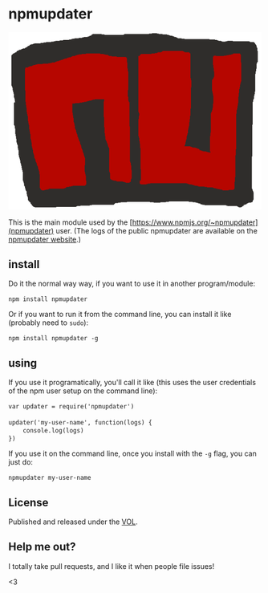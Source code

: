 # npmupdater

![logo thingy](logo.png)

This is the main module used by the [https://www.npmjs.org/~npmupdater](npmupdater) user.
(The logs of the public npmupdater are available on the [npmupdater website](http://npmupdater.com).)

## install

Do it the normal way way, if you want to use it in another program/module:

	npm install npmupdater

Or if you want to run it from the command line, you can install it like (probably need to `sudo`):

	npm install npmupdater -g

## using

If you use it programatically, you'll call it like (this uses the user credentials of the npm user setup on the command line):

	var updater = require('npmupdater')

	updater('my-user-name', function(logs) {
		console.log(logs)
	})

If you use it on the command line, once you install with the `-g` flag, you can just do:

	npmupdater my-user-name

## License

Published and released under the [VOL](http://veryopenlicense.com).

## Help me out?

I totally take pull requests, and I like it when people file issues!

<3
